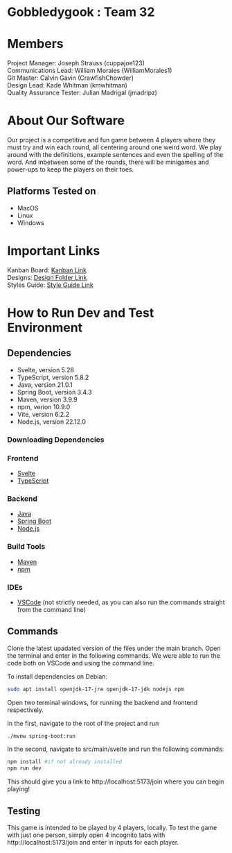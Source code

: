 # Gobbledygook : Team 32
# Members
Project Manager: Joseph Strauss (cuppajoe123)\
Communications Lead: William Morales (WilliamMorales1)\
Git Master: Calvin Gavin (CrawfishChowder)\
Design Lead: Kade Whitman (kmwhitman)\
Quality Assurance Tester: Julian Madrigal (jmadripz)

# About Our Software

Our project is a competitive and fun game between 4 players where they must try and win each round, all centering around one weird word. We play around with the definitions, example sentences and even the spelling of the word. And inbetween some of the rounds, there will be minigames and power-ups to keep the players on their toes. 
## Platforms Tested on
- MacOS
- Linux
- Windows
# Important Links
Kanban Board: [Kanban Link](https://github.com/orgs/CSC-3380-Spring-2025/projects/4)\
Designs: [Design Folder Link](https://github.com/CSC-3380-Spring-2025/Team-32/tree/funny-story-input-checks/designs)\
Styles Guide: [Style Guide Link](https://github.com/CSC-3380-Spring-2025/Team-32/blob/funny-story-input-checks/Code%20Standards%20%26%20Style%20Guide.pdf)

# How to Run Dev and Test Environment

## Dependencies
- Svelte, version 5.28
- TypeScript, version 5.8.2
- Java, version 21.0.1
- Spring Boot, version 3.4.3
- Maven, version 3.9.9
- npm, verion 10.9.0
- Vite, version 6.2.2
- Node.js, version 22.12.0
### Downloading Dependencies

### Frontend
- [Svelte](https://svelte.dev)
- [TypeScript](https://www.typescriptlang.org/download/)

### Backend
- [Java](https://www.java.com/)
- [Spring Boot](https://spring.io/projects/spring-boot)
- [Node.js](https://nodejs.org/en/download)

### Build Tools
- [Maven](https://maven.apache.org/)
- [npm](https://www.npmjs.com/)

### IDEs
- [VSCode](https://code.visualstudio.com/download) (not strictly needed, as you can also run the commands straight from the command line)

## Commands

Clone the latest upadated version of the files under the main branch. 
Open the terminal and enter in the following commands.
We were able to run the code both on VSCode and using the command line. 

To install dependencies on Debian:

``` sh
sudo apt install openjdk-17-jre openjdk-17-jdk nodejs npm
```

Open two terminal windows, for running the backend and frontend respectively.

In the first, navigate to the root of the project and run
```sh
./mvnw spring-boot:run
```
In the second, navigate to src/main/svelte and run the following commands:
```sh
npm install #if not already installed
npm run dev
```

This should give you a link to http://localhost:5173/join where you can begin playing!

## Testing

This game is intended to be played by 4 players, locally. To test the game with just one person, simply open 4 incognito tabs with http://localhost:5173/join and enter in inputs for each player. 
